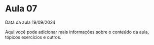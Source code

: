# Aula 07

Data da aula 19/09/2024

Aqui você pode adicionar mais informações sobre o conteúdo da aula, tópicos exercícios e outros.

